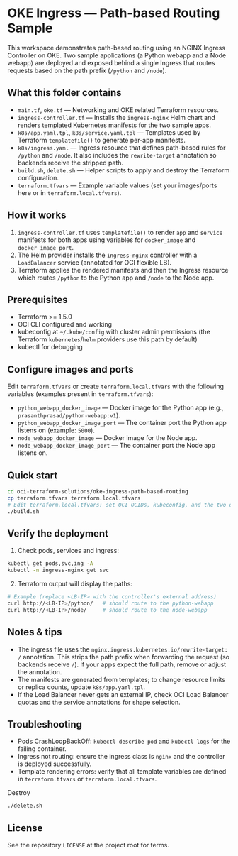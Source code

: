 # OKE Ingress — Path-based Routing Sample

This workspace demonstrates path-based routing using an NGINX Ingress Controller on OKE. Two sample applications (a Python webapp and a Node webapp) are deployed and exposed behind a single Ingress that routes requests based on the path prefix (`/python` and `/node`).

## What this folder contains

- `main.tf`, `oke.tf` — Networking and OKE related Terraform resources.
- `ingress-controller.tf` — Installs the `ingress-nginx` Helm chart and renders templated Kubernetes manifests for the two sample apps.
- `k8s/app.yaml.tpl`, `k8s/service.yaml.tpl` — Templates used by Terraform `templatefile()` to generate per-app manifests.
- `k8s/ingress.yaml` — Ingress resource that defines path-based rules for `/python` and `/node`. It also includes the `rewrite-target` annotation so backends receive the stripped path.
- `build.sh`, `delete.sh` — Helper scripts to apply and destroy the Terraform configuration.
- `terraform.tfvars` — Example variable values (set your images/ports here or in `terraform.local.tfvars`).

## How it works

1. `ingress-controller.tf` uses `templatefile()` to render `app` and `service` manifests for both apps using variables for `docker_image` and `docker_image_port`.
2. The Helm provider installs the `ingress-nginx` controller with a `LoadBalancer` service (annotated for OCI flexible LB).
3. Terraform applies the rendered manifests and then the Ingress resource which routes `/python` to the Python app and `/node` to the Node app.

## Prerequisites

- Terraform >= 1.5.0
- OCI CLI configured and working
- kubeconfig at `~/.kube/config` with cluster admin permissions (the Terraform `kubernetes`/`helm` providers use this path by default)
- kubectl for debugging

## Configure images and ports

Edit `terraform.tfvars` or create `terraform.local.tfvars` with the following variables (examples present in `terraform.tfvars`):

- `python_webapp_docker_image` — Docker image for the Python app (e.g., `prasanthprasad/python-webapp:v1`).
- `python_webapp_docker_image_port` — The container port the Python app listens on (example: `5000`).
- `node_webapp_docker_image` — Docker image for the Node app.
- `node_webapp_docker_image_port` — The container port the Node app listens on.

## Quick start

```bash
cd oci-terraform-solutions/oke-ingress-path-based-routing
cp terraform.tfvars terraform.local.tfvars
# Edit terraform.local.tfvars: set OCI OCIDs, kubeconfig, and the two docker image names/ports
./build.sh
```

## Verify the deployment

1. Check pods, services and ingress:

```bash
kubectl get pods,svc,ing -A
kubectl -n ingress-nginx get svc
```

2. Terraform output will display the paths:

```bash
# Example (replace <LB-IP> with the controller's external address)
curl http://<LB-IP>/python/   # should route to the python-webapp
curl http://<LB-IP>/node/     # should route to the node-webapp
```

## Notes & tips

- The ingress file uses the `nginx.ingress.kubernetes.io/rewrite-target: /` annotation. This strips the path prefix when forwarding the request (so backends receive `/`). If your apps expect the full path, remove or adjust the annotation.
- The manifests are generated from templates; to change resource limits or replica counts, update `k8s/app.yaml.tpl`.
- If the Load Balancer never gets an external IP, check OCI Load Balancer quotas and the service annotations for shape selection.

## Troubleshooting

- Pods CrashLoopBackOff: `kubectl describe pod` and `kubectl logs` for the failing container.
- Ingress not routing: ensure the ingress class is `nginx` and the controller is deployed successfully.
- Template rendering errors: verify that all template variables are defined in `terraform.tfvars` or `terraform.local.tfvars`.

Destroy

```bash
./delete.sh
```

## License

See the repository `LICENSE` at the project root for terms.
